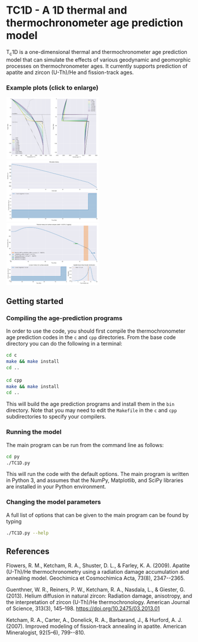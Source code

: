 # TC1D - A 1D thermal and thermochronometer age prediction model

T<sub>c</sub>1D is a one-dimensional thermal and thermochronometer age prediction model that can simulate the effects of various geodynamic and geomorphic processes on thermochronometer ages.
It currently supports prediction of apatite and zircon (U-Th)/He and fission-track ages.

### Example plots (click to enlarge)

<a href="png/T_rho_hist.png"><img src="png/T_rho_hist.png" width=250></a>&nbsp;
<a href="png/elev_hist.png"><img src="png/elev_hist.png" width=250></a>&nbsp;
<a href="png/cooling_hist.png"><img src="png/cooling_hist.png" width=250></a>

## Getting started

### Compiling the age-prediction programs

In order to use the code, you should first compile the thermochronometer age prediction codes in the `c` and `cpp` directories. From the base code directory you can do the following in a terminal:

```bash
cd c
make && make install
cd ..

cd cpp
make && make install
cd ..
```

This will build the age prediction programs and install them in the `bin` directory. Note that you may need to edit the `Makefile` in the `c` and `cpp` subdirectories to specify your compilers.

### Running the model

The main program can be run from the command line as follows:

```bash
cd py
./TC1D.py
```

This will run the code with the default options. The main program is written in Python 3, and assumes that the NumPy, Matplotlib, and SciPy libraries are installed in your Python environment.

### Changing the model parameters

A full list of options that can be given to the main program can be found by typing

```bash
./TC1D.py --help
```

## References

Flowers, R. M., Ketcham, R. A., Shuster, D. L., & Farley, K. A. (2009). Apatite (U-Th)/He thermochronometry using a radiation damage accumulation and annealing model. Geochimica et Cosmochimica Acta, 73(8), 2347--2365.

Guenthner, W. R., Reiners, P. W., Ketcham, R. A., Nasdala, L., & Giester, G. (2013). Helium diffusion in natural zircon: Radiation damage, anisotropy, and the interpretation of zircon (U-Th)/He thermochronology. American Journal of Science, 313(3), 145–198. https://doi.org/10.2475/03.2013.01

Ketcham, R. A., Carter, A., Donelick, R. A., Barbarand, J., & Hurford, A. J. (2007). Improved modeling of fission-track annealing in apatite. American Mineralogist, 92(5–6), 799--810.

